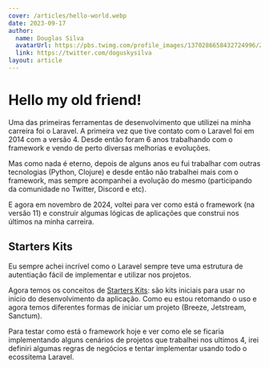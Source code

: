 ```yaml
---
cover: /articles/hello-world.webp
date: 2023-09-17
author:
  name: Douglas Silva
  avatarUrl: https://pbs.twimg.com/profile_images/1370286658432724996/ZMSDzzIi_400x400.jpg
  link: https://twitter.com/doguskysilva
layout: article
---
```


# Hello my old friend!

Uma das primeiras ferramentas de desenvolvimento que utilizei na minha carreira foi o Laravel. A primeira vez que tive contato com o Laravel foi em 2014 com a versão 4. Desde então foram 6 anos trabalhando com o framework e vendo de perto diversas melhorias e evoluções.

Mas como nada é eterno, depois de alguns anos eu fui trabalhar com outras tecnologias (Python, Clojure) e desde então não trabalhei mais com o framework, mas sempre acompanhei a evolução do mesmo (participando da comunidade no Twitter, Discord e etc).

E agora em novembro de 2024, voltei para ver como está o framework (na versão 11) e construir algumas lógicas de aplicações que construi nos últimos na minha carreira.

## Starters Kits

Eu sempre achei incrível como o Laravel sempre teve uma estrutura de autentiação fácil de implementar e utilizar nos projetos.

Agora temos os conceitos de [Starters Kits](https://laravel.com/docs/11.x/starter-kits#introduction): são kits iniciais para usar no inicio do desenvolvimento da aplicação. Como eu estou retomando o uso e agora temos diferentes formas de iniciar um projeto (Breeze, Jetstream, Sanctum).

Para testar como está o framework hoje e ver como ele se ficaria implementando alguns cenários de projetos que trabalhei nos ultimos 4, irei definiri algumas regras de negócios e tentar implementar usando todo o ecossitema Laravel.
